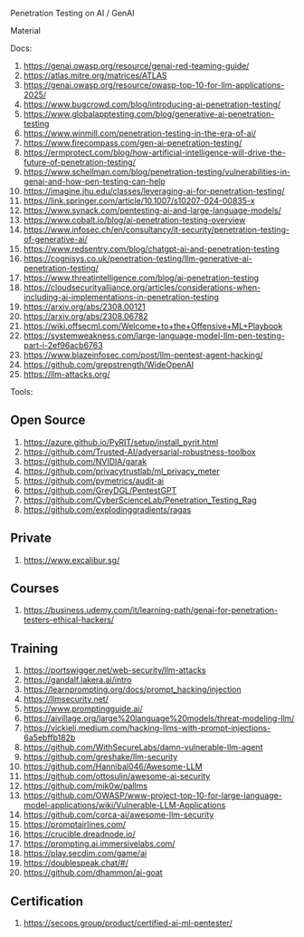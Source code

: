 Penetration Testing on AI / GenAI

Material

Docs:
1) https://genai.owasp.org/resource/genai-red-teaming-guide/
2) https://atlas.mitre.org/matrices/ATLAS
3) https://genai.owasp.org/resource/owasp-top-10-for-llm-applications-2025/
4) https://www.bugcrowd.com/blog/introducing-ai-penetration-testing/
5) https://www.globalapptesting.com/blog/generative-ai-penetration-testing
6) https://www.winmill.com/penetration-testing-in-the-era-of-ai/
7) https://www.firecompass.com/gen-ai-penetration-testing/
8) https://ermprotect.com/blog/how-artificial-intelligence-will-drive-the-future-of-penetration-testing/
9) https://www.schellman.com/blog/penetration-testing/vulnerabilities-in-genai-and-how-pen-testing-can-help
10) https://imagine.jhu.edu/classes/leveraging-ai-for-penetration-testing/
11) https://link.springer.com/article/10.1007/s10207-024-00835-x
12) https://www.synack.com/pentesting-ai-and-large-language-models/
13) https://www.cobalt.io/blog/ai-penetration-testing-overview
14) https://www.infosec.ch/en/consultancy/it-security/penetration-testing-of-generative-ai/
15) https://www.redsentry.com/blog/chatgpt-ai-and-penetration-testing
16) https://cognisys.co.uk/penetration-testing/llm-generative-ai-penetration-testing/
17) https://www.threatintelligence.com/blog/ai-penetration-testing
18) https://cloudsecurityalliance.org/articles/considerations-when-including-ai-implementations-in-penetration-testing
19) https://arxiv.org/abs/2308.00121
20) https://arxiv.org/abs/2308.06782
21) https://wiki.offsecml.com/Welcome+to+the+Offensive+ML+Playbook
22) https://systemweakness.com/large-language-model-llm-pen-testing-part-i-2ef96acb6763
23) https://www.blazeinfosec.com/post/llm-pentest-agent-hacking/
24) https://github.com/grepstrength/WideOpenAI
25) https://llm-attacks.org/

Tools:

## Open Source ##
1) https://azure.github.io/PyRIT/setup/install_pyrit.html
2) https://github.com/Trusted-AI/adversarial-robustness-toolbox
3) https://github.com/NVIDIA/garak
4) https://github.com/privacytrustlab/ml_privacy_meter
5) https://github.com/pymetrics/audit-ai
6) https://github.com/GreyDGL/PentestGPT
7) https://github.com/CyberScienceLab/Penetration_Testing_Rag
8) https://github.com/explodinggradients/ragas

## Private ##
1) https://www.excalibur.sg/

## Courses ##

1) https://business.udemy.com/it/learning-path/genai-for-penetration-testers-ethical-hackers/

## Training ##

1) https://portswigger.net/web-security/llm-attacks
2) https://gandalf.lakera.ai/intro
3) https://learnprompting.org/docs/prompt_hacking/injection
4) https://llmsecurity.net/
5) https://www.promptingguide.ai/
6) https://aivillage.org/large%20language%20models/threat-modeling-llm/
7) https://vickieli.medium.com/hacking-llms-with-prompt-injections-6a5ebffb182b
8) https://github.com/WithSecureLabs/damn-vulnerable-llm-agent
9) https://github.com/greshake/llm-security
10) https://github.com/Hannibal046/Awesome-LLM
11) https://github.com/ottosulin/awesome-ai-security
12) https://github.com/mik0w/pallms
13) https://github.com/OWASP/www-project-top-10-for-large-language-model-applications/wiki/Vulnerable-LLM-Applications
14) https://github.com/corca-ai/awesome-llm-security
15) https://promptairlines.com/
16) https://crucible.dreadnode.io/
17) https://prompting.ai.immersivelabs.com/
18) https://play.secdim.com/game/ai
19) https://doublespeak.chat/#/
20) https://github.com/dhammon/ai-goat

## Certification ##

1) https://secops.group/product/certified-ai-ml-pentester/
